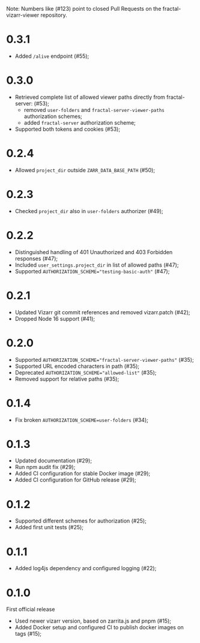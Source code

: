 Note: Numbers like (#123) point to closed Pull Requests on the fractal-vizarr-viewer repository.

# 0.3.1

* Added `/alive` endpoint (\#55);

# 0.3.0

* Retrieved complete list of allowed viewer paths directly from fractal-server: (\#53);
    * removed `user-folders` and `fractal-server-viewer-paths` authorization schemes;
    * added `fractal-server` authorization scheme;
* Supported both tokens and cookies (\#53);

# 0.2.4

* Allowed `project_dir` outside `ZARR_DATA_BASE_PATH` (\#50);

# 0.2.3

* Checked `project_dir` also in `user-folders` authorizer (\#49);

# 0.2.2

* Distinguished handling of 401 Unauthorized and 403 Forbidden responses (\#47);
* Included `user_settings.project_dir` in list of allowed paths (\#47);
* Supported `AUTHORIZATION_SCHEME="testing-basic-auth"` (\#47);

# 0.2.1

* Updated Vizarr git commit references and removed vizarr.patch (\#42);
* Dropped Node 16 support (\#41);

# 0.2.0

* Supported `AUTHORIZATION_SCHEME="fractal-server-viewer-paths"` (\#35);
* Supported URL encoded characters in path (\#35);
* Deprecated `AUTHORIZATION_SCHEME="allowed-list"` (\#35);
* Removed support for relative paths (\#35);

# 0.1.4

* Fix broken `AUTHORIZATION_SCHEME=user-folders` (\#34);

# 0.1.3

* Updated documentation (\#29);
* Run npm audit fix (\#29);
* Added CI configuration for stable Docker image (\#29);
* Added CI configuration for GitHub release (\#29);

# 0.1.2

* Supported different schemes for authorization (\#25);
* Added first unit tests (\#25);

# 0.1.1

* Added log4js dependency and configured logging (\#22);

# 0.1.0

First official release

* Used newer vizarr version, based on zarrita.js and pnpm (\#15);
* Added Docker setup and configured CI to publish docker images on tags (\#15);
